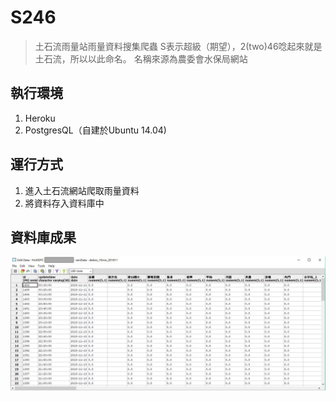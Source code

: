 # S246

> 土石流雨量站雨量資料搜集爬蟲
> S表示超級（期望），2(two)46唸起來就是土石流，所以以此命名。
> 名稱來源為農委會水保局網站

## 執行環境

1. Heroku
2. PostgresQL（自建於Ubuntu 14.04)

## 運行方式

1. 進入土石流網站爬取雨量資料
2. 將資料存入資料庫中

## 資料庫成果

![RainData](/DemoScreenShot/rainData.jpg)
